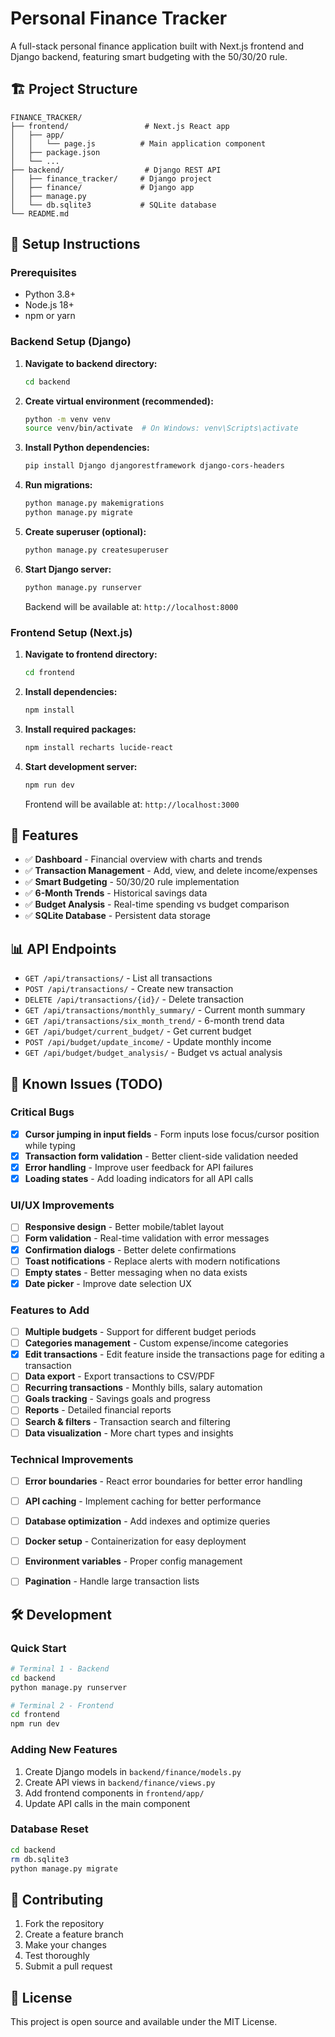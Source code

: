# Personal Finance Tracker

A full-stack personal finance application built with Next.js frontend and Django backend, featuring smart budgeting with the 50/30/20 rule.

## 🏗️ Project Structure

```
FINANCE_TRACKER/
├── frontend/                 # Next.js React app
│   ├── app/
│   │   └── page.js          # Main application component
│   ├── package.json
│   └── ...
├── backend/                  # Django REST API
│   ├── finance_tracker/     # Django project
│   ├── finance/             # Django app
│   ├── manage.py
│   └── db.sqlite3           # SQLite database
└── README.md
```

## 🚀 Setup Instructions

### Prerequisites
- Python 3.8+
- Node.js 18+
- npm or yarn

### Backend Setup (Django)

1. **Navigate to backend directory:**
   ```bash
   cd backend
   ```

2. **Create virtual environment (recommended):**
   ```bash
   python -m venv venv
   source venv/bin/activate  # On Windows: venv\Scripts\activate
   ```

3. **Install Python dependencies:**
   ```bash
   pip install Django djangorestframework django-cors-headers
   ```

4. **Run migrations:**
   ```bash
   python manage.py makemigrations
   python manage.py migrate
   ```

5. **Create superuser (optional):**
   ```bash
   python manage.py createsuperuser
   ```

6. **Start Django server:**
   ```bash
   python manage.py runserver
   ```
   Backend will be available at: `http://localhost:8000`

### Frontend Setup (Next.js)

1. **Navigate to frontend directory:**
   ```bash
   cd frontend
   ```

2. **Install dependencies:**
   ```bash
   npm install
   ```

3. **Install required packages:**
   ```bash
   npm install recharts lucide-react
   ```

4. **Start development server:**
   ```bash
   npm run dev
   ```
   Frontend will be available at: `http://localhost:3000`

## 🎯 Features

- ✅ **Dashboard** - Financial overview with charts and trends
- ✅ **Transaction Management** - Add, view, and delete income/expenses
- ✅ **Smart Budgeting** - 50/30/20 rule implementation
- ✅ **6-Month Trends** - Historical savings data
- ✅ **Budget Analysis** - Real-time spending vs budget comparison
- ✅ **SQLite Database** - Persistent data storage

## 📊 API Endpoints

- `GET /api/transactions/` - List all transactions
- `POST /api/transactions/` - Create new transaction
- `DELETE /api/transactions/{id}/` - Delete transaction
- `GET /api/transactions/monthly_summary/` - Current month summary
- `GET /api/transactions/six_month_trend/` - 6-month trend data
- `GET /api/budget/current_budget/` - Get current budget
- `POST /api/budget/update_income/` - Update monthly income
- `GET /api/budget/budget_analysis/` - Budget vs actual analysis

## 🐛 Known Issues (TODO)

### Critical Bugs
- [x] **Cursor jumping in input fields** - Form inputs lose focus/cursor position while typing
- [x] **Transaction form validation** - Better client-side validation needed
- [x] **Error handling** - Improve user feedback for API failures
- [x] **Loading states** - Add loading indicators for all API calls

### UI/UX Improvements
- [ ] **Responsive design** - Better mobile/tablet layout
- [ ] **Form validation** - Real-time validation with error messages
- [x] **Confirmation dialogs** - Better delete confirmations
- [ ] **Toast notifications** - Replace alerts with modern notifications
- [ ] **Empty states** - Better messaging when no data exists
- [x] **Date picker** - Improve date selection UX

### Features to Add
- [ ] **Multiple budgets** - Support for different budget periods
- [ ] **Categories management** - Custom expense/income categories
- [x] **Edit transactions** - Edit feature inside the transactions page for editing a transaction
- [ ] **Data export** - Export transactions to CSV/PDF
- [ ] **Recurring transactions** - Monthly bills, salary automation
- [ ] **Goals tracking** - Savings goals and progress
- [ ] **Reports** - Detailed financial reports
- [ ] **Search & filters** - Transaction search and filtering
- [ ] **Data visualization** - More chart types and insights

### Technical Improvements
- [ ] **Error boundaries** - React error boundaries for better error handling
- [ ] **API caching** - Implement caching for better performance
- [ ] **Database optimization** - Add indexes and optimize queries
- [ ] **Docker setup** - Containerization for easy deployment
- [ ] **Environment variables** - Proper config management
- [ ] **Pagination** - Handle large transaction lists


## 🛠️ Development

### Quick Start
```bash
# Terminal 1 - Backend
cd backend
python manage.py runserver

# Terminal 2 - Frontend
cd frontend
npm run dev
```

### Adding New Features
1. Create Django models in `backend/finance/models.py`
2. Create API views in `backend/finance/views.py`
3. Add frontend components in `frontend/app/`
4. Update API calls in the main component

### Database Reset
```bash
cd backend
rm db.sqlite3
python manage.py migrate
```

## 📝 Contributing

1. Fork the repository
2. Create a feature branch
3. Make your changes
4. Test thoroughly
5. Submit a pull request

## 📄 License

This project is open source and available under the MIT License.